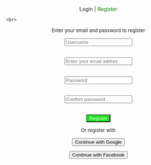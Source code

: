 <!DOCTYPE html>
<html>
<head>
    <title>Registration</title>
</head>
<body>

<p align="center">
  Login | <font color="green">Register</font>
</p>



    <br>
<p align="center"><font size="2">Enter your email and password to register</font></p>
<form>
<p style="text-align: center;"><input type="text" placeholder="Username" ><br><br></p>
<p style="text-align: center;"><input type="text" placeholder="Enter your email addres" ><br><br></p>
<p style="text-align: center;"><input type="password" placeholder="Password" ><br><br></p>
<p style="text-align: center;"><input type="password" placeholder="Confirm password" ><br><br></p>
<p style="text-align: center;"><button style="background-color:rgb(24, 226, 24); color:white;"> Register</button></p>
<p align="center"><font size="2">Or register with</font></p>
<p style="text-align: center;"><input type="button" value="Continue with Google"></p>
<p style="text-align: center;"><input type="button" value="Continue with Facebook"></p>

</form>

</body>

</html>

